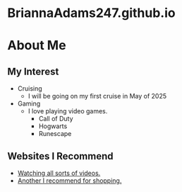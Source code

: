 # BriannaAdams247.github.io
# About Me

## My Interest
 * Cruising
    * I will be going on my first cruise in May of 2025
 * Gaming
    * I love playing video games.
       * Call of Duty
       * Hogwarts
       * Runescape

## Websites I Recommend
 * [Watching all sorts of videos.](https://www.youtube.com)
 * [Another I recommend for shopping.](https://us.shein.com/?ref=www&rep=dir&ret=us)

